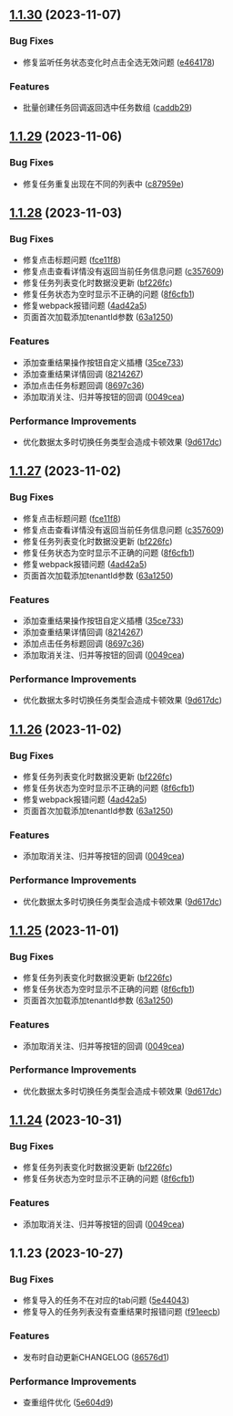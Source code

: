 

## [1.1.30](http://192.168.0.66/font-end/look-ui/compare/1.1.29...1.1.30) (2023-11-07)


### Bug Fixes

* 修复监听任务状态变化时点击全选无效问题 ([e464178](http://192.168.0.66/font-end/look-ui/commits/e4641782cd59356d14a2f2483d424f2fa07efafe))


### Features

* 批量创建任务回调返回选中任务数组 ([caddb29](http://192.168.0.66/font-end/look-ui/commits/caddb29e3a097c9985ca715554f7fad0a86c1a6a))

## [1.1.29](http://192.168.0.66/font-end/look-ui/compare/1.1.28...1.1.29) (2023-11-06)


### Bug Fixes

* 修复任务重复出现在不同的列表中 ([c87959e](http://192.168.0.66/font-end/look-ui/commits/c87959efda64b14af9b68b4b7b49527f3b50daf3))

## [1.1.28](http://192.168.0.66/font-end/look-ui/compare/1.1.23...1.1.28) (2023-11-03)


### Bug Fixes

* 修复点击标题问题 ([fce11f8](http://192.168.0.66/font-end/look-ui/commits/fce11f8cfed110312f3349c144ac17d180e7927b))
* 修复点击查看详情没有返回当前任务信息问题 ([c357609](http://192.168.0.66/font-end/look-ui/commits/c357609d801b35425f148806039b441a33df2ba8))
* 修复任务列表变化时数据没更新 ([bf226fc](http://192.168.0.66/font-end/look-ui/commits/bf226fc4bd25a20cacfa0eb08c0bb84cbf5f8965))
* 修复任务状态为空时显示不正确的问题 ([8f6cfb1](http://192.168.0.66/font-end/look-ui/commits/8f6cfb1a284404fc7888272eb20ebcf1239e90c6))
* 修复webpack报错问题 ([4ad42a5](http://192.168.0.66/font-end/look-ui/commits/4ad42a5082e0d372dba375f740a3d8abae26e85a))
* 页面首次加载添加tenantId参数 ([63a1250](http://192.168.0.66/font-end/look-ui/commits/63a1250e0c250a5b6d285c89a887e889dfc8849f))


### Features

* 添加查重结果操作按钮自定义插槽 ([35ce733](http://192.168.0.66/font-end/look-ui/commits/35ce733081d4c471d58e154d441aae8a13e9f9b6))
* 添加查重结果详情回调 ([8214267](http://192.168.0.66/font-end/look-ui/commits/82142679185e4a35064c5871dabe3ac033bd8d15))
* 添加点击任务标题回调 ([8697c36](http://192.168.0.66/font-end/look-ui/commits/8697c36d08ee1bfb44df3b6ec9c1f0cfde83ace2))
* 添加取消关注、归并等按钮的回调 ([0049cea](http://192.168.0.66/font-end/look-ui/commits/0049cea09afda62d3229b30347ad91d65c0bfdae))


### Performance Improvements

* 优化数据太多时切换任务类型会造成卡顿效果 ([9d617dc](http://192.168.0.66/font-end/look-ui/commits/9d617dc5ff7a6a3a1d2b2e64e7f8283c90236579))

## [1.1.27](http://192.168.0.66/font-end/look-ui/compare/1.1.23...1.1.27) (2023-11-02)


### Bug Fixes

* 修复点击标题问题 ([fce11f8](http://192.168.0.66/font-end/look-ui/commits/fce11f8cfed110312f3349c144ac17d180e7927b))
* 修复点击查看详情没有返回当前任务信息问题 ([c357609](http://192.168.0.66/font-end/look-ui/commits/c357609d801b35425f148806039b441a33df2ba8))
* 修复任务列表变化时数据没更新 ([bf226fc](http://192.168.0.66/font-end/look-ui/commits/bf226fc4bd25a20cacfa0eb08c0bb84cbf5f8965))
* 修复任务状态为空时显示不正确的问题 ([8f6cfb1](http://192.168.0.66/font-end/look-ui/commits/8f6cfb1a284404fc7888272eb20ebcf1239e90c6))
* 修复webpack报错问题 ([4ad42a5](http://192.168.0.66/font-end/look-ui/commits/4ad42a5082e0d372dba375f740a3d8abae26e85a))
* 页面首次加载添加tenantId参数 ([63a1250](http://192.168.0.66/font-end/look-ui/commits/63a1250e0c250a5b6d285c89a887e889dfc8849f))


### Features

* 添加查重结果操作按钮自定义插槽 ([35ce733](http://192.168.0.66/font-end/look-ui/commits/35ce733081d4c471d58e154d441aae8a13e9f9b6))
* 添加查重结果详情回调 ([8214267](http://192.168.0.66/font-end/look-ui/commits/82142679185e4a35064c5871dabe3ac033bd8d15))
* 添加点击任务标题回调 ([8697c36](http://192.168.0.66/font-end/look-ui/commits/8697c36d08ee1bfb44df3b6ec9c1f0cfde83ace2))
* 添加取消关注、归并等按钮的回调 ([0049cea](http://192.168.0.66/font-end/look-ui/commits/0049cea09afda62d3229b30347ad91d65c0bfdae))


### Performance Improvements

* 优化数据太多时切换任务类型会造成卡顿效果 ([9d617dc](http://192.168.0.66/font-end/look-ui/commits/9d617dc5ff7a6a3a1d2b2e64e7f8283c90236579))

## [1.1.26](http://192.168.0.66/font-end/look-ui/compare/1.1.23...1.1.26) (2023-11-02)


### Bug Fixes

* 修复任务列表变化时数据没更新 ([bf226fc](http://192.168.0.66/font-end/look-ui/commits/bf226fc4bd25a20cacfa0eb08c0bb84cbf5f8965))
* 修复任务状态为空时显示不正确的问题 ([8f6cfb1](http://192.168.0.66/font-end/look-ui/commits/8f6cfb1a284404fc7888272eb20ebcf1239e90c6))
* 修复webpack报错问题 ([4ad42a5](http://192.168.0.66/font-end/look-ui/commits/4ad42a5082e0d372dba375f740a3d8abae26e85a))
* 页面首次加载添加tenantId参数 ([63a1250](http://192.168.0.66/font-end/look-ui/commits/63a1250e0c250a5b6d285c89a887e889dfc8849f))


### Features

* 添加取消关注、归并等按钮的回调 ([0049cea](http://192.168.0.66/font-end/look-ui/commits/0049cea09afda62d3229b30347ad91d65c0bfdae))


### Performance Improvements

* 优化数据太多时切换任务类型会造成卡顿效果 ([9d617dc](http://192.168.0.66/font-end/look-ui/commits/9d617dc5ff7a6a3a1d2b2e64e7f8283c90236579))

## [1.1.25](http://192.168.0.66/font-end/look-ui/compare/1.1.23...1.1.25) (2023-11-01)


### Bug Fixes

* 修复任务列表变化时数据没更新 ([bf226fc](http://192.168.0.66/font-end/look-ui/commits/bf226fc4bd25a20cacfa0eb08c0bb84cbf5f8965))
* 修复任务状态为空时显示不正确的问题 ([8f6cfb1](http://192.168.0.66/font-end/look-ui/commits/8f6cfb1a284404fc7888272eb20ebcf1239e90c6))
* 页面首次加载添加tenantId参数 ([63a1250](http://192.168.0.66/font-end/look-ui/commits/63a1250e0c250a5b6d285c89a887e889dfc8849f))


### Features

* 添加取消关注、归并等按钮的回调 ([0049cea](http://192.168.0.66/font-end/look-ui/commits/0049cea09afda62d3229b30347ad91d65c0bfdae))


### Performance Improvements

* 优化数据太多时切换任务类型会造成卡顿效果 ([9d617dc](http://192.168.0.66/font-end/look-ui/commits/9d617dc5ff7a6a3a1d2b2e64e7f8283c90236579))

## [1.1.24](http://192.168.0.66/font-end/look-ui/compare/1.1.23...1.1.24) (2023-10-31)


### Bug Fixes

* 修复任务列表变化时数据没更新 ([bf226fc](http://192.168.0.66/font-end/look-ui/commits/bf226fc4bd25a20cacfa0eb08c0bb84cbf5f8965))
* 修复任务状态为空时显示不正确的问题 ([8f6cfb1](http://192.168.0.66/font-end/look-ui/commits/8f6cfb1a284404fc7888272eb20ebcf1239e90c6))


### Features

* 添加取消关注、归并等按钮的回调 ([0049cea](http://192.168.0.66/font-end/look-ui/commits/0049cea09afda62d3229b30347ad91d65c0bfdae))

## 1.1.23 (2023-10-27)


### Bug Fixes

* 修复导入的任务不在对应的tab问题 ([5e44043](http://192.168.0.66/font-end/look-ui/commit/5e440438c305ba4b385158bdda558794051691a2))
* 修复导入的任务列表没有查重结果时报错问题 ([f91eecb](http://192.168.0.66/font-end/look-ui/commit/f91eecba195a6352c5e8cf1daee1c4507b245fe0))


### Features

* 发布时自动更新CHANGELOG ([86576d1](http://192.168.0.66/font-end/look-ui/commit/86576d128e3b15718e51b0a3a7851a5c4223897a))


### Performance Improvements

* 查重组件优化 ([5e604d9](http://192.168.0.66/font-end/look-ui/commit/5e604d92fd7c95ed1560630b577b493e54638031))
